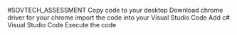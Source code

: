 #SOVTECH_ASSESSMENT
Copy code to your desktop
Download chrome driver for your chrome
import the code into your Visual Studio Code
Add c# Visual Studio Code
Execute the code
